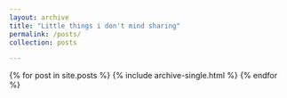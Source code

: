 ```yaml
---
layout: archive
title: "Little things i don't mind sharing"
permalink: /posts/
collection: posts

---
```


{% for post in site.posts %}
  {% include archive-single.html %}
{% endfor %}
